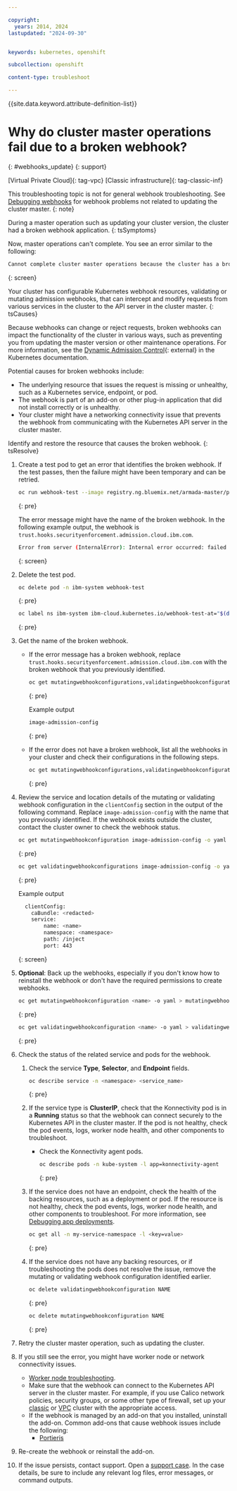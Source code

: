 ```yaml
---

copyright: 
  years: 2014, 2024
lastupdated: "2024-09-30"


keywords: kubernetes, openshift

subcollection: openshift

content-type: troubleshoot

---
```


{{site.data.keyword.attribute-definition-list}}





# Why do cluster master operations fail due to a broken webhook?
{: #webhooks_update}
{: support}

[Virtual Private Cloud]{: tag-vpc} [Classic infrastructure]{: tag-classic-inf}

This troubleshooting topic is not for general webhook troubleshooting. See [Debugging webhooks](/docs/openshift?topic=openshift-ts-webhook-debug) for webhook problems not related to updating the cluster master.
{: note}

During a master operation such as updating your cluster version, the cluster had a broken webhook application.
{: tsSymptoms}

Now, master operations can't complete. You see an error similar to the following:

```sh
Cannot complete cluster master operations because the cluster has a broken webhook application. For more information, see the troubleshooting docs: 'https://ibm.biz/master_webhook'
```
{: screen}


Your cluster has configurable Kubernetes webhook resources, validating or mutating admission webhooks, that can intercept and modify requests from various services in the cluster to the API server in the cluster master.
{: tsCauses}

Because webhooks can change or reject requests, broken webhooks can impact the functionality of the cluster in various ways, such as preventing you from updating the master version or other maintenance operations. For more information, see the [Dynamic Admission Control](https://kubernetes.io/docs/reference/access-authn-authz/extensible-admission-controllers/){: external} in the Kubernetes documentation.

Potential causes for broken webhooks include:
*   The underlying resource that issues the request is missing or unhealthy, such as a Kubernetes service, endpoint, or pod.
*   The webhook is part of an add-on or other plug-in application that did not install correctly or is unhealthy.
*   Your cluster might have a networking connectivity issue that prevents the webhook from communicating with the Kubernetes API server in the cluster master.

Identify and restore the resource that causes the broken webhook.
{: tsResolve}

1. Create a test pod to get an error that identifies the broken webhook. If the test passes, then the failure might have been temporary and can be retried.
    ```sh
    oc run webhook-test --image registry.ng.bluemix.net/armada-master/pause:3.10 -n ibm-system
    ```
    {: pre}

    The error message might have the name of the broken webhook. In the following example output, the webhook is `trust.hooks.securityenforcement.admission.cloud.ibm.com`.
    ```sh
    Error from server (InternalError): Internal error occurred: failed calling webhook "trust.hooks.securityenforcementadmission.cloud.ibm.com": Post https://ibmcloud-image-enforcement.ibm-system.svc:443/mutating-pods?timeout=30s: dialtcp 172.21.xxx.xxx:443: connect: connection timed out
    ```
    {: screen}

1. Delete the test pod.

    ```sh
    oc delete pod -n ibm-system webhook-test
    ```
    {: pre}

    ```sh
    oc label ns ibm-system ibm-cloud.kubernetes.io/webhook-test-at="$(date -u +%FT%H_%M_%SZ)" --overwrite
    ```
    {: pre}



1. Get the name of the broken webhook.
    *   If the error message has a broken webhook, replace `trust.hooks.securityenforcement.admission.cloud.ibm.com` with the broken webhook that you previously identified.
        ```sh
        oc get mutatingwebhookconfigurations,validatingwebhookconfigurations -o jsonpath='{.items[?(@.webhooks[*].name=="trust.hooks.securityenforcement.admission.cloud.ibm.com")].metadata.name}{"\n"}'
        ```
        {: pre}

        Example output
        ```sh
        image-admission-config
        ```
        {: pre}

    *   If the error does not have a broken webhook, list all the webhooks in your cluster and check their configurations in the following steps.
        ```sh
        oc get mutatingwebhookconfigurations,validatingwebhookconfigurations
        ```
        {: pre}  
            
1. Review the service and location details of the mutating or validating webhook configuration in the `clientConfig` section in the output of the following command. Replace `image-admission-config` with the name that you previously identified. If the webhook exists outside the cluster, contact the cluster owner to check the webhook status.
    ```sh
    oc get mutatingwebhookconfiguration image-admission-config -o yaml
    ```
    {: pre}

    ```sh
    oc get validatingwebhookconfigurations image-admission-config -o yaml
    ```
    {: pre}

    Example output

    ```sh
      clientConfig:
        caBundle: <redacted>
        service:
            name: <name>
            namespace: <namespace>
            path: /inject
            port: 443
    ```
    {: screen}

1. **Optional**: Back up the webhooks, especially if you don't know how to reinstall the webhook or don't have the required permissions to create webhooks.
    ```sh
    oc get mutatingwebhookconfiguration <name> -o yaml > mutatingwebhook-backup.yaml
    ```
    {: pre}

    ```sh
    oc get validatingwebhookconfiguration <name> -o yaml > validatingwebhook-backup.yaml
    ```
    {: pre}

1. Check the status of the related service and pods for the webhook.
    1. Check the service **Type**, **Selector**, and **Endpoint** fields.
        ```sh
        oc describe service -n <namespace> <service_name>
        ```
        {: pre}

    2. If the service type is **ClusterIP**, check that the Konnectivity pod is in a **Running** status so that the webhook can connect securely to the Kubernetes API in the cluster master. If the pod is not healthy, check the pod events, logs, worker node health, and other components to troubleshoot.

        * Check the Konnectivity agent pods.
            ```sh
            oc describe pods -n kube-system -l app=konnectivity-agent
            ```
            {: pre}


    1. If the service does not have an endpoint, check the health of the backing resources, such as a deployment or pod. If the resource is not healthy, check the pod events, logs, worker node health, and other components to troubleshoot. For more information, see [Debugging app deployments](/docs/openshift?topic=openshift-debug_apps).
        ```sh
        oc get all -n my-service-namespace -l <key=value>
        ```
        {: pre}

    1. If the service does not have any backing resources, or if troubleshooting the pods does not resolve the issue, remove the mutating or validating webhook configuration identified earlier.
        ```sh
        oc delete validatingwebhookconfiguration NAME
        ```
        {: pre}

        ```sh
        oc delete mutatingwebhookconfiguration NAME
        ```
        {: pre}

1. Retry the cluster master operation, such as updating the cluster.
1. If you still see the error, you might have worker node or network connectivity issues.
    *   [Worker node troubleshooting](/docs/openshift?topic=openshift-debug_worker_nodes).
    *   Make sure that the webhook can connect to the Kubernetes API server in the cluster master. For example, if you use Calico network policies, security groups, or some other type of firewall, set up your [classic](/docs/openshift?topic=openshift-firewall) or [VPC](/docs/openshift?topic=openshift-vpc-firewall) cluster with the appropriate access.
    *   If the webhook is managed by an add-on that you installed, uninstall the add-on. Common add-ons that cause webhook issues include the following:
        * [Portieris](/docs/openshift?topic=openshift-images#portieris-image-sec)

1. Re-create the webhook or reinstall the add-on.


1. If the issue persists, contact support. Open a [support case](/docs/get-support?topic=get-support-using-avatar). In the case details, be sure to include any relevant log files, error messages, or command outputs.
